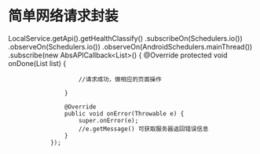 # 简单网络请求封装
LocalService.getApi().getHealthClassify()
                .subscribeOn(Schedulers.io())
                .observeOn(Schedulers.io())
                .observeOn(AndroidSchedulers.mainThread())
                .subscribe(new AbsAPICallback<List<HealthClassifyBean>>() {
                    @Override
                    protected void onDone(List<HealthClassifyBean> list) {

                        //请求成功，做相应的页面操作

                    }

                    @Override
                    public void onError(Throwable e) {
                        super.onError(e);
                        //e.getMessage() 可获取服务器返回错误信息
                    }
                });

